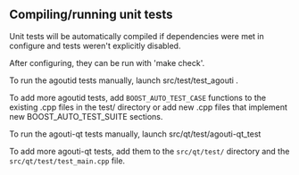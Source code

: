 Compiling/running unit tests
------------------------------------

Unit tests will be automatically compiled if dependencies were met in configure
and tests weren't explicitly disabled.

After configuring, they can be run with 'make check'.

To run the agoutid tests manually, launch src/test/test_agouti .

To add more agoutid tests, add `BOOST_AUTO_TEST_CASE` functions to the existing
.cpp files in the test/ directory or add new .cpp files that
implement new BOOST_AUTO_TEST_SUITE sections.

To run the agouti-qt tests manually, launch src/qt/test/agouti-qt_test

To add more agouti-qt tests, add them to the `src/qt/test/` directory and
the `src/qt/test/test_main.cpp` file.
